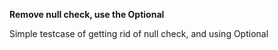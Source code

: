**Remove null check, use the Optional**

Simple testcase of getting rid of null check, and using Optional
